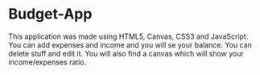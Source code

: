 # Budget-App
This application was made using HTML5, Canvas, CSS3 and JavaScript.
You can add expenses and income and you will se your balance. You can delete stuff and edit it. You will also find a canvas which will show your income/expenses ratio.
